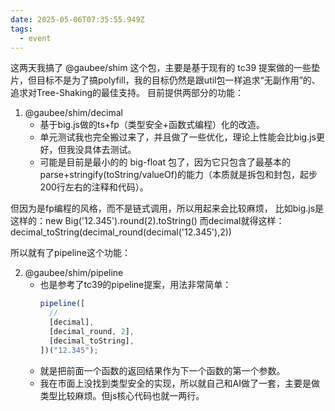 ```yaml
---
date: 2025-05-06T07:35:55.949Z
tags:
  - event
---
```


这两天我搞了 @gaubee/shim 这个包，主要是基于现有的 tc39 提案做的一些垫片，但目标不是为了搞polyfill，我的目标仍然是跟util包一样追求“无副作用”的、追求对Tree-Shaking的最佳支持。
目前提供两部分的功能：

1. @gaubee/shim/decimal
   - 基于big.js做的ts+fp（类型安全+函数式编程）化的改造。
   - 单元测试我也完全搬过来了，并且做了一些优化，理论上性能会比big.js更好，但我没具体去测试。
   - 可能是目前是最小的的 big-float 包了，因为它只包含了最基本的 parse+stringify(toString/valueOf)的能力（本质就是拆包和封包，起步200行左右的注释和代码）。

但因为是fp编程的风格，而不是链式调用，所以用起来会比较麻烦，
比如big.js是这样的：new Big('12.345').round(2).toString()
而decimal就得这样：decimal_toString(decimal_round(decimal('12.345'),2))

所以就有了pipeline这个功能：

2. @gaubee/shim/pipeline
   - 也是参考了tc39的pipeline提案，用法非常简单：
     ```ts
     pipeline([
       //
       [decimal],
       [decimal_round, 2],
       [decimal_toString],
     ])("12.345");
     ```
   - 就是把前面一个函数的返回结果作为下一个函数的第一个参数。
   - 我在市面上没找到类型安全的实现，所以就自己和AI做了一套，主要是做类型比较麻烦。但js核心代码也就一两行。
